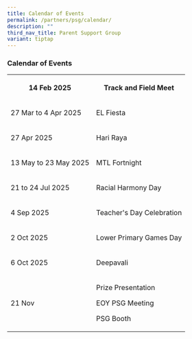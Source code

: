```yaml
---
title: Calendar of Events
permalink: /partners/psg/calendar/
description: ""
third_nav_title: Parent Support Group
variant: tiptap
---
```

<h3>Calendar of Events</h3>
<table style="minWidth: 50px">
<colgroup>
<col>
<col>
</colgroup>
<tbody>
<tr>
<th rowspan="1" colspan="1">
<p>14 Feb 2025</p>
</th>
<th rowspan="1" colspan="1">
<p><strong>Track and Field Meet</strong>
</p>
</th>
</tr>
<tr>
<td rowspan="1" colspan="1">
<p>27 Mar to 4 Apr 2025</p>
</td>
<td rowspan="1" colspan="1">
<p>EL Fiesta</p>
</td>
</tr>
<tr>
<td rowspan="1" colspan="1">
<p>27 Apr 2025</p>
</td>
<td rowspan="1" colspan="1">
<p>Hari Raya</p>
</td>
</tr>
<tr>
<td rowspan="1" colspan="1">
<p>13 May to 23 May 2025</p>
</td>
<td rowspan="1" colspan="1">
<p>MTL Fortnight</p>
</td>
</tr>
<tr>
<td rowspan="1" colspan="1">
<p>21 to 24 Jul 2025</p>
</td>
<td rowspan="1" colspan="1">
<p>Racial Harmony Day</p>
</td>
</tr>
<tr>
<td rowspan="1" colspan="1">
<p>4 Sep 2025</p>
</td>
<td rowspan="1" colspan="1">
<p>Teacher's Day Celebration</p>
</td>
</tr>
<tr>
<td rowspan="1" colspan="1">
<p>2 Oct 2025</p>
</td>
<td rowspan="1" colspan="1">
<p>Lower Primary Games Day</p>
</td>
</tr>
<tr>
<td rowspan="1" colspan="1">
<p>6 Oct 2025</p>
</td>
<td rowspan="1" colspan="1">
<p>Deepavali</p>
</td>
</tr>
<tr>
<td rowspan="1" colspan="1">
<p>21 Nov</p>
</td>
<td rowspan="1" colspan="1">
<p>Prize Presentation</p>
<p>EOY PSG Meeting</p>
<p>PSG Booth</p>
</td>
</tr>
</tbody>
</table>
<p></p>